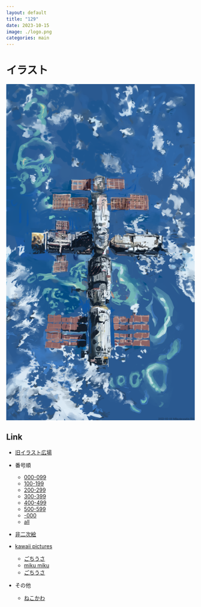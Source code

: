 ```yaml
---
layout: default
title: "129"
date: 2023-10-15
image: ./logo.png
categories: main
---
```


# イラスト

![](./illusts/501.png)

## Link
- [旧イラスト広場](7)

- 番号順
    - [000-099](10)
    - [100-199](11)
    - [200-299](12)
    - [300-399](13)
    - [400-499](14)
    - [500-599](15)
    - [-000](20)
    - [all](3)

- [非二次絵](44)

- [kawaii pictures](6)
    - [ごちうさ](43)
    - [miku miku](39)
    - [ごちうさ](43)

- その他
    - [ねこかわ](31)




